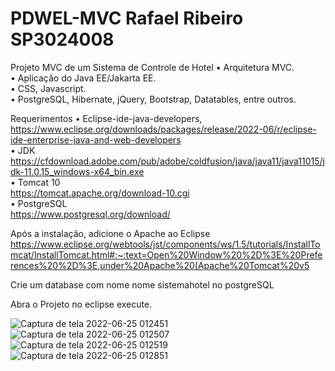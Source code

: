 # PDWEL-MVC Rafael Ribeiro SP3024008
Projeto MVC de um Sistema de Controle de Hotel
• Arquitetura MVC.  
• Aplicação do Java EE/Jakarta EE.  
• CSS, Javascript.  
• PostgreSQL, Hibernate, jQuery, Bootstrap, Datatables, entre outros.  

Requerimentos
• Eclipse-ide-java-developers, 
https://www.eclipse.org/downloads/packages/release/2022-06/r/eclipse-ide-enterprise-java-and-web-developers  
• JDK   
https://cfdownload.adobe.com/pub/adobe/coldfusion/java/java11/java11015/jdk-11.0.15_windows-x64_bin.exe  
• Tomcat 10  
https://tomcat.apache.org/download-10.cgi   
• PostgreSQL  
https://www.postgresql.org/download/   

Após a instalação, adicione o Apache ao Eclipse 
https://www.eclipse.org/webtools/jst/components/ws/1.5/tutorials/InstallTomcat/InstallTomcat.html#:~:text=Open%20Window%20%2D%3E%20Preferences%20%2D%3E,under%20Apache%20(Apache%20Tomcat%20v5  

Crie um database com nome nome sistemahotel no postgreSQL  

Abra o Projeto no eclipse execute.

![Captura de tela 2022-06-25 012451](https://user-images.githubusercontent.com/54046383/175757945-d06dd21a-6f6a-41d1-806e-38ef058bb8ab.png)  
![Captura de tela 2022-06-25 012507](https://user-images.githubusercontent.com/54046383/175757950-10407a43-be73-4dc8-b702-7a036a9c2b9e.png)
![Captura de tela 2022-06-25 012519](https://user-images.githubusercontent.com/54046383/175757952-455e0d5a-3d65-44f1-b804-b4ffd59af861.png)
![Captura de tela 2022-06-25 012851](https://user-images.githubusercontent.com/54046383/175757983-606be96f-0844-4002-92fa-8831ad67cc12.png)
